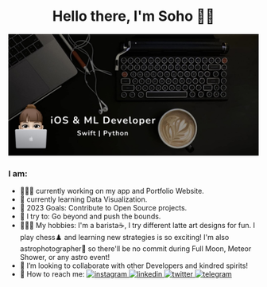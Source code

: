 <p>
  <h1 align="center"><b>Hello there, I'm Soho 👋🏼</b></h1>
</p>

  [![My Desk Setup](Resources/MyDeskSetup.jpg)](https://www.youtube.com/watch?v=SDkAGkd4NLc) 


### I am:
- 👩🏼‍💻 currently working on my app and Portfolio Website.
- 🧠 currently learning Data Visualization.
- 🥅 2023 Goals: Contribute to Open Source projects.
- 🧗 I try to: Go beyond and push the bounds.
- ⛹🏼‍♀️ My hobbies: I'm a barista☕️, I try different latte art designs for fun. I play chess♟️ and learning new strategies is so exciting! I'm also astrophotographer🔭 so there'll be no commit during Full Moon, Meteor Shower, or any astro event!
- 👯 I’m looking to collaborate with other Developers and kindred spirits!
- 💬 How to reach me: <a href="https://instagram.com/soho.codes"><img src='https://cdn.jsdelivr.net/npm/simple-icons@3.0.1/icons/instagram.svg' alt='instagram' height='20'>  <a href="https://www.linkedin.com/hoseinpur"><img src='https://cdn.jsdelivr.net/npm/simple-icons@3.0.1/icons/linkedin.svg' alt='linkedin' height='20'>  <a href="https://twitter.com/soho.codes"><img src='https://cdn.jsdelivr.net/npm/simple-icons@3.0.1/icons/twitter.svg' alt='twitter' height='20'>  <a href="https://t.me/studywithsoho"><img src='https://cdn.jsdelivr.net/npm/simple-icons@3.0.1/icons/twitter.svg' alt='telegram' height='20'>



<br>

<!--[website]: -->
<!--[youtube]: https://www.youtube.com/channel/UCtffRh8jaAE0qqS-ESVYCHw-->
[instagram]: https://instagram.com/soho.codes
[linkedin]: https://www.linkedin.com/hoseinpur